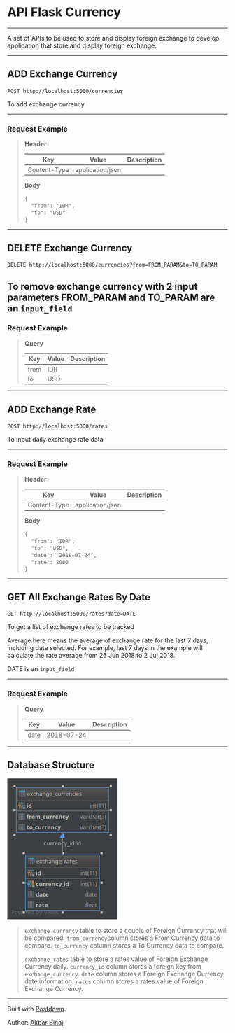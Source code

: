 # API Flask Currency

----------------

A set of APIs to be used to store and display foreign exchange to develop application that store and display foreign exchange.

----------------

## ADD Exchange Currency

```
POST http://localhost:5000/currencies
```

To add exchange currency


----------------

### Request Example

> 
> **Header**
> 
> |Key|Value|Description|
> |---|---|---|
> |Content-Type|application/json||
> 
> **Body**
> 
> ```
> {
> 	"from": "IDR",
> 	"to": "USD"
> }
> ```
> 
> 

----------------

## DELETE Exchange Currency

```
DELETE http://localhost:5000/currencies?from=FROM_PARAM&to=TO_PARAM
```

To remove exchange currency with 2 input parameters 
FROM_PARAM and TO_PARAM are an `input_field`
----------------

### Request Example

> 
> **Query**
> 
> |Key|Value|Description|
> |---|---|---|
> |from|IDR||
> |to|USD||
> 
> 

----------------

## ADD Exchange Rate

```
POST http://localhost:5000/rates
```

To input daily exchange rate data


----------------

### Request Example

> 
> **Header**
> 
> |Key|Value|Description|
> |---|---|---|
> |Content-Type|application/json||
> 
> **Body**
> 
> ```
> {
> 	"from": "IDR",
> 	"to": "USD",
> 	"date": "2018-07-24",
> 	"rate": 2000
> }
> ```
> 
> 

----------------

## GET All Exchange Rates By Date

```
GET http://localhost:5000/rates?date=DATE
```

To get a list of exchange rates to be tracked

Average here means the average of exchange rate for the last 7 days, including date selected. For example, last 7 days in the example will
calculate the rate average from 26 Jun 2018 to 2 Jul 2018.

DATE is an `input_field`



----------------

### Request Example

> 
> **Query**
> 
> |Key|Value|Description|
> |---|---|---|
> |date|2018-07-24||
> 
> 

----------------
## Database Structure

![alt text](https://raw.githubusercontent.com/akbarb24/api_exchange_rates/master/doc/database_structure.png)

> `exchange_currency` table to store a couple of Foreign Currency that will be compared. `from_currency`column stores a From Currency data to compare. `to_currency` column stores a To Currency data to compare.
>
> `exchange_rates` table to store a rates value of Foreign Exchange Currency daily. `currency_id` column stores a foreign key  from `exchange_currency`. `date` column stores a Foreign Exchange Currency date information. `rates` column stores a rates value of Foreign Exchange Currency.
----------------

Built with [Postdown][PyPI].

Author: [Akbar Binaji](https://github.com/akbarb24)

[PyPI]:    https://pypi.python.org/pypi/Postdown
